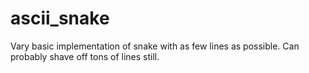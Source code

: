 ascii_snake
===========

Vary basic implementation of snake with as few lines as possible. Can probably shave off tons of lines still.

